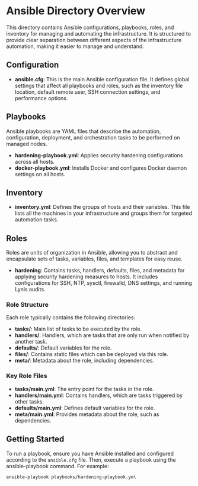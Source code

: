 # Ansible Directory Overview

This directory contains Ansible configurations, playbooks, roles, and inventory for managing and automating the infrastructure. It is structured to provide clear separation between different aspects of the infrastructure automation, making it easier to manage and understand.

## Configuration

- **ansible.cfg**: This is the main Ansible configuration file. It defines global settings that affect all playbooks and roles, such as the inventory file location, default remote user, SSH connection settings, and performance options.

## Playbooks

Ansible playbooks are YAML files that describe the automation, configuration, deployment, and orchestration tasks to be performed on managed nodes.

- **hardening-playbook.yml**: Applies security hardening configurations across all hosts.
- **docker-playbook.yml**: Installs Docker and configures Docker daemon settings on all hosts.

## Inventory

- **inventory.yml**: Defines the groups of hosts and their variables. This file lists all the machines in your infrastructure and groups them for targeted automation tasks.

## Roles

Roles are units of organization in Ansible, allowing you to abstract and encapsulate sets of tasks, variables, files, and templates for easy reuse.

- **hardening**: Contains tasks, handlers, defaults, files, and metadata for applying security hardening measures to hosts. It includes configurations for SSH, NTP, sysctl, firewalld, DNS settings, and running Lynis audits.

### Role Structure

Each role typically contains the following directories:

- **tasks/**: Main list of tasks to be executed by the role.
- **handlers/**: Handlers, which are tasks that are only run when notified by another task.
- **defaults/**: Default variables for the role.
- **files/**: Contains static files which can be deployed via this role.
- **meta/**: Metadata about the role, including dependencies.

### Key Role Files

- **tasks/main.yml**: The entry point for the tasks in the role.
- **handlers/main.yml**: Contains handlers, which are tasks triggered by other tasks.
- **defaults/main.yml**: Defines default variables for the role.
- **meta/main.yml**: Provides metadata about the role, such as dependencies.

## Getting Started

To run a playbook, ensure you have Ansible installed and configured according to the `ansible.cfg` file. Then, execute a playbook using the ansible-playbook command. For example:

```bash
ansible-playbook playbooks/hardening-playbook.yml